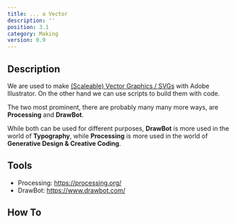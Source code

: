 ```yaml
---
title: ... a Vector
description: ''
position: 3.1
category: Making
version: 0.9
---
```

## Description

We are used to make [(Scaleable) Vector Graphics / SVGs](/basics/vectors) with Adobe Illustrator.
On the other hand we can use scripts to build them with code.

The two most prominent, there are probably many many more ways, are **Processing** and **DrawBot**.

While both can be used for different purposes, **DrawBot** is more used in the world of **Typography**, while **Processing** is more used in the world of **Generative Design & Creative Coding**.

## Tools

- Processing: https://processing.org/
- DrawBot: https://www.drawbot.com/

## How To
